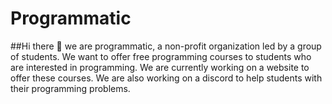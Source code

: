# Programmatic

##Hi there 👋
we are programmatic, a non-profit organization led by a group of students. We want to offer free programming courses to students who are interested in programming. We are currently working on a website to offer these courses. We are also working on a discord to help students with their programming problems.
